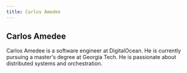 ```yaml
---
title: Carlos Amedee
---
```


## Carlos Amedee

Carlos Amedee is a software engineer at DigitalOcean. He is currently pursuing
a master's degree at Georgia Tech. He is passionate about distributed systems
and orchestration.
